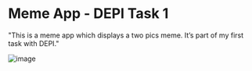 # Meme App - DEPI Task 1
"This is a meme app which displays a two pics meme. It’s part of my first task with DEPI."

![image](https://github.com/user-attachments/assets/77ed1e0e-06fc-4326-8689-f2cd72f601ec)

